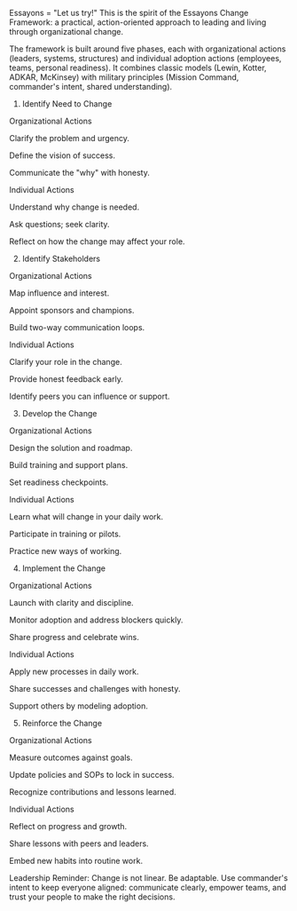 Essayons = "Let us try!"
This is the spirit of the Essayons Change Framework: a practical, action-oriented approach to leading and living through organizational change.

The framework is built around five phases, each with organizational actions (leaders, systems, structures) and individual adoption actions (employees, teams, personal readiness). It combines classic models (Lewin, Kotter, ADKAR, McKinsey) with military principles (Mission Command, commander's intent, shared understanding).

1. Identify Need to Change

Organizational Actions

Clarify the problem and urgency.

Define the vision of success.

Communicate the "why" with honesty.

Individual Actions

Understand why change is needed.

Ask questions; seek clarity.

Reflect on how the change may affect your role.

2. Identify Stakeholders

Organizational Actions

Map influence and interest.

Appoint sponsors and champions.

Build two-way communication loops.

Individual Actions

Clarify your role in the change.

Provide honest feedback early.

Identify peers you can influence or support.

3. Develop the Change

Organizational Actions

Design the solution and roadmap.

Build training and support plans.

Set readiness checkpoints.

Individual Actions

Learn what will change in your daily work.

Participate in training or pilots.

Practice new ways of working.

4. Implement the Change

Organizational Actions

Launch with clarity and discipline.

Monitor adoption and address blockers quickly.

Share progress and celebrate wins.

Individual Actions

Apply new processes in daily work.

Share successes and challenges with honesty.

Support others by modeling adoption.

5. Reinforce the Change

Organizational Actions

Measure outcomes against goals.

Update policies and SOPs to lock in success.

Recognize contributions and lessons learned.

Individual Actions

Reflect on progress and growth.

Share lessons with peers and leaders.

Embed new habits into routine work.

Leadership Reminder: Change is not linear. Be adaptable. Use commander's intent to keep everyone aligned: communicate clearly, empower teams, and trust your people to make the right decisions.
